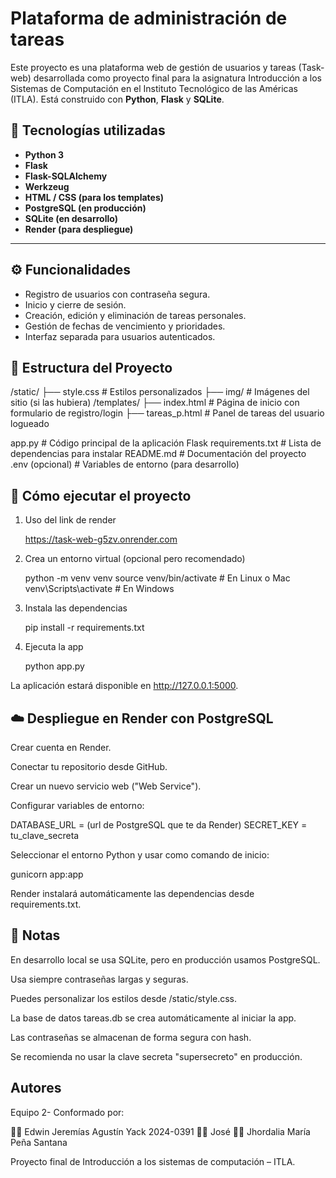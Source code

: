 # Plataforma de administración de tareas

Este proyecto es una plataforma web de gestión de usuarios y tareas (Task-web) desarrollada como proyecto final para la asignatura Introducción a los Sistemas de Computación en el Instituto Tecnológico de las Américas (ITLA). Está construido con **Python**, **Flask** y **SQLite**.

## 🔧 Tecnologías utilizadas

- **Python 3**
- **Flask**
- **Flask-SQLAlchemy**
- **Werkzeug**
- **HTML / CSS (para los templates)**
- **PostgreSQL (en producción)**
- **SQLite (en desarrollo)**
- **Render (para despliegue)**

---

## ⚙️ Funcionalidades

- Registro de usuarios con contraseña segura.
- Inicio y cierre de sesión.
- Creación, edición y eliminación de tareas personales.
- Gestión de fechas de vencimiento y prioridades.
- Interfaz separada para usuarios autenticados.

## 📁 Estructura del Proyecto
/static/
├── style.css # Estilos personalizados ├── img/ # Imágenes del sitio (si las hubiera) /templates/
├── index.html # Página de inicio con formulario de registro/login ├── tareas_p.html # Panel de tareas del usuario logueado

app.py # Código principal de la aplicación Flask requirements.txt # Lista de dependencias para instalar README.md # Documentación del proyecto .env (opcional) # Variables de entorno (para desarrollo)

## 🚀 Cómo ejecutar el proyecto

1. Uso del link de render
   
    https://task-web-g5zv.onrender.com
 

2. Crea un entorno virtual (opcional pero recomendado)

   python -m venv venv
   source venv/bin/activate   # En Linux o Mac
   venv\Scripts\activate      # En Windows

3. Instala las dependencias

   pip install -r requirements.txt

4. Ejecuta la app

   python app.py

La aplicación estará disponible en http://127.0.0.1:5000.

      

## ☁️ Despliegue en Render con PostgreSQL  

Crear cuenta en Render.

Conectar tu repositorio desde GitHub.

Crear un nuevo servicio web ("Web Service").

Configurar variables de entorno:

DATABASE_URL = (url de PostgreSQL que te da Render)
SECRET_KEY = tu_clave_secreta

Seleccionar el entorno Python y usar como comando de inicio:

gunicorn app:app

Render instalará automáticamente las dependencias desde requirements.txt.


## 📝 Notas

En desarrollo local se usa SQLite, pero en producción usamos PostgreSQL.

Usa siempre contraseñas largas y seguras.

Puedes personalizar los estilos desde /static/style.css.

La base de datos tareas.db se crea automáticamente al iniciar la app.

Las contraseñas se almacenan de forma segura con hash.

Se recomienda no usar la clave secreta "supersecreto" en producción.

## Autores  

Equipo 2- Conformado por:

👨‍💻 Edwin Jeremías Agustín Yack 2024-0391
👨‍💻 José
👩‍💻 Jhordalia María Peña Santana

Proyecto final de Introducción a los sistemas de computación – ITLA.
